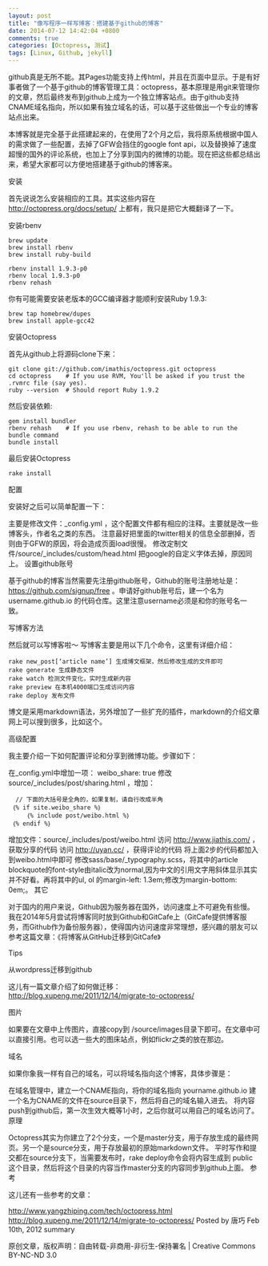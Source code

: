 ```yaml
---
layout: post
title: "像写程序一样写博客：搭建基于github的博客"
date: 2014-07-12 14:42:04 +0800
comments: true
categories: [Octopress, 测试]
tags: [Linux, Github, jekyll]
---
```

github真是无所不能。其Pages功能支持上传html，并且在页面中显示。于是有好事者做了一个基于github的博客管理工具：octopress，基本原理是用git来管理你的文章，然后最终发布到github上成为一个独立博客站点。由于github支持CNAME域名指向，所以如果有独立域名的话，可以基于这些做出一个专业的博客站点出来。

本博客就是完全基于此搭建起来的，在使用了2个月之后，我将原系统根据中国人的需求做了一些配置，去掉了GFW会挡住的google font api，以及替换掉了速度超慢的国外的评论系统，也加上了分享到国内的微博的功能。现在把这些都总结出来，希望大家都可以方便地搭建基于github的博客来。

安装

首先说说怎么安装相应的工具。其实这些内容在 http://octopress.org/docs/setup/ 上都有，我只是把它大概翻译了一下。

安装rbenv

```
brew update
brew install rbenv
brew install ruby-build

rbenv install 1.9.3-p0
rbenv local 1.9.3-p0
rbenv rehash
```
你有可能需要安装老版本的GCC编译器才能顺利安装Ruby 1.9.3:

```
brew tap homebrew/dupes
brew install apple-gcc42
```
安装Octopress

首先从github上将源码clone下来：



```
git clone git://github.com/imathis/octopress.git octopress
cd octopress    # If you use RVM, You'll be asked if you trust the .rvmrc file (say yes).
ruby --version  # Should report Ruby 1.9.2
```
然后安装依赖:



```
gem install bundler
rbenv rehash    # If you use rbenv, rehash to be able to run the bundle command
bundle install
```
最后安装Octopress

```
rake install
```
配置

安装好之后可以简单配置一下：

主要是修改文件：_config.yml ，这个配置文件都有相应的注释。主要就是改一些博客头，作者名之类的东西。 注意最好把里面的twitter相关的信息全部删掉，否则由于GFW的原因，将会造成页面load很慢。
修改定制文件/source/_includes/custom/head.html 把google的自定义字体去掉，原因同上。
设置github账号

基于github的博客当然需要先注册github账号，Github的账号注册地址是：https://github.com/signup/free 。申请好github账号后，建一个名为 username.github.io 的代码仓库。这里注意username必须是和你的账号名一致。

写博客方法

然后就可以写博客啦～ 写博客主要是用以下几个命令，这里有详细介绍：

```
rake new_post[‘article name’] 生成博文框架，然后修改生成的文件即可
rake generate 生成静态文件
rake watch 检测文件变化，实时生成新内容
rake preview 在本机4000端口生成访问内容
rake deploy 发布文件
```
博文是采用markdown语法，另外增加了一些扩充的插件，markdown的介绍文章网上可以搜到很多，比如这个。

高级配置

我主要介绍一下如何配置评论和分享到微博功能。步骤如下：

在_config.yml中增加一项： weibo_share: true
修改 source/_includes/post/sharing.html ，增加：



```
  // 下面的大括号是全角的，如果复制，请自行改成半角
 ｛% if site.weibo_share %｝
     ｛% include post/weibo.html %｝
 ｛% endif %｝
```
增加文件：source/_includes/post/weibo.html
访问 http://www.jiathis.com/ ，获取分享的代码
访问 http://uyan.cc/ ，获得评论的代码
将上面2步的代码都加入到weibo.html中即可
修改sass/base/_typography.scss，将其中的article blockquote的font-style由italic改为normal,因为中文的引用文字用斜体显示其实并不好看。再将其中的ul, ol 的margin-left: 1.3em;修改为margin-bottom: 0em;。
其它

对于国内的用户来说，Github因为服务器在国外，访问速度上不可避免有些慢。我在2014年5月尝试将博客同时放到Github和GitCafe上（GitCafe提供博客服务，而Github作为备份服务器），使得国内访问速度非常理想，感兴趣的朋友可以参考这篇文章：《将博客从GitHub迁移到GitCafe》

Tips

从wordpress迁移到github

这儿有一篇文章介绍了如何做迁移： http://blog.xupeng.me/2011/12/14/migrate-to-octopress/

图片

如果要在文章中上传图片，直接copy到 /source/images目录下即可。在文章中可以直接引用。也可以选一些大的图床站点，例如flickr之类的放在那边。

域名

如果你象我一样有自己的域名，可以将域名指向这个博客，具体步骤是：

在域名管理中，建立一个CNAME指向，将你的域名指向 yourname.github.io
建一个名为CNAME的文件在source目录下，然后将自己的域名输入进去。
将内容push到github后，第一次生效大概等1小时，之后你就可以用自己的域名访问了。
原理

Octopress其实为你建立了2个分支，一个是master分支，用于存放生成的最终网页。另一个是source分支，用于存放最初的原始markdown文件。
平时写作和提交都在source分支下，当需要发布时，rake deploy命令会将内容生成到 public 这个目录，然后将这个目录的内容当作master分支的内容同步到github上面。
参考

这儿还有一些参考的文章：

http://www.yangzhiping.com/tech/octopress.html
http://blog.xupeng.me/2011/12/14/migrate-to-octopress/
Posted by 唐巧 Feb 10th, 2012   summary

原创文章，版权声明：自由转载-非商用-非衍生-保持署名 | Creative Commons BY-NC-ND 3.0
